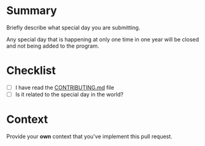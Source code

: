 Summary
=======
Briefly describe what special day you are submitting.

Any special day that is happening at only one time in one year will be closed and not being added to the program.

Checklist
=========
* [ ] I have read the [CONTRIBUTING.md](https://github.com/JoshuaMaitland/WorldSpecialDaysCountdown/blob/master/CONTRIBUTING.md) file
* [ ] Is it related to the special day in the world?

Context
==========
Provide your **own** context that you've implement this pull request.
